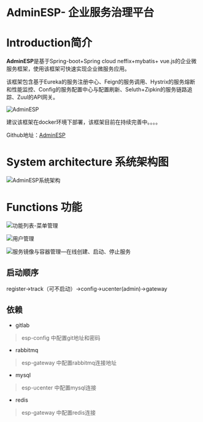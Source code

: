 # AdminESP- 企业服务治理平台

# Introduction简介
**AdminESP**是基于Spring-boot+Spring cloud neffix+mybatis+ vue.js的企业微服务框架，使用该框架可快速实现企业微服务应用。

该框架包含基于Eureka的服务注册中心、Feign的服务调用、Hystrix的服务熔断和性能监控、Config的服务配置中心与配置刷新、Seluth+Zipkin的服务链路追踪、Zuul的API网关。

![AdminESP](http://upload-images.jianshu.io/upload_images/6944619-f12f11e6a22d093d.png?imageMogr2/auto-orient/strip%7CimageView2/2/w/1240)

建议该框架在docker环境下部署，该框架目前在持续完善中。。。。

Github地址：[AdminESP](https://github.com/bill1012/AdminESP)

# System architecture 系统架构图
![AdminESP系统架构](http://upload-images.jianshu.io/upload_images/6944619-bfbfd02604a62bba.png?imageMogr2/auto-orient/strip%7CimageView2/2/w/1240)

# Functions 功能
![功能列表-菜单管理](http://upload-images.jianshu.io/upload_images/6944619-f262e6752f4258aa.png?imageMogr2/auto-orient/strip%7CimageView2/2/w/1240)

![用户管理](http://upload-images.jianshu.io/upload_images/6944619-be0d34a1328badb1.png?imageMogr2/auto-orient/strip%7CimageView2/2/w/1240)

![服务镜像与容器管理—在线创建、启动、停止服务](http://upload-images.jianshu.io/upload_images/6944619-2d540158b5c3793a.png?imageMogr2/auto-orient/strip%7CimageView2/2/w/1240)

## 启动顺序

 register->track（可不启动）->config->ucenter(admin)->gateway


## 依赖

- gitlab

> esp-config 中配置git地址和密码

- rabbitmq

> esp-gateway 中配置rabbitmq连接地址

- mysql

> esp-ucenter 中配置mysql连接

- redis

> esp-gateway 中配置redis连接









